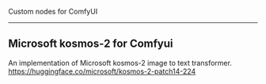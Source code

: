 <h>Custom nodes for ComfyUI</h1>
<hr>
<h2>Microsoft kosmos-2 for Comfyui</h2>

An implementation of Microsoft kosmos-2 image to text transformer.<br>
https://huggingface.co/microsoft/kosmos-2-patch14-224
